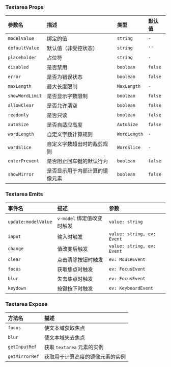 ### Textarea Props

| 参数名 | 描述 | 类型 | 默认值 |
| :--- | :--- | :--- | :--- |
| `modelValue` | 绑定的值 | `string` | `-` |
| `defaultValue` | 默认值（非受控状态） | `string` | `''` |
| `placeholder` | 占位符 | `string` | `-` |
| `disabled` | 是否禁用 | `boolean` | `false` |
| `error` | 是否为错误状态 | `boolean` | `false` |
| `maxLength` | 最大长度限制 | `MaxLength` | `-` |
| `showWordLimit` | 是否显示字数限制 | `boolean` | `false` |
| `allowClear` | 是否允许清空 | `boolean` | `false` |
| `readonly` | 是否只读 | `boolean` | `false` |
| `autoSize` | 是否自适应高度 | `AutoSize` | `false` |
| `wordLength` | 自定义字数计算规则 | `WordLength` | `-` |
| `wordSlice` | 自定义字数超出时的裁剪规则 | `WordSlice` | `-` |
| `enterPrevent` | 是否阻止回车键的默认行为 | `boolean` | `false` |
| `showMirror` | 是否显示用于内部计算的镜像元素 | `boolean` | `false` |

### Textarea Emits

| 事件名 | 描述 | 参数 |
| :--- | :--- | :--- |
| `update:modelValue` | `v-model` 绑定值改变时触发 | `value: string` |
| `input` | 输入时触发 | `value: string, ev: Event` |
| `change` | 值改变后触发 | `value: string, ev: Event` |
| `clear` | 点击清除按钮时触发 | `ev: MouseEvent` |
| `focus` | 获取焦点时触发 | `ev: FocusEvent` |
| `blur` | 失去焦点时触发 | `ev: FocusEvent` |
| `keydown` | 按键按下时触发 | `ev: KeyboardEvent` |

### Textarea Expose

| 方法名 | 描述 |
| :--- | :--- |
| `focus` | 使文本域获取焦点 |
| `blur` | 使文本域失去焦点 |
| `getInputRef` | 获取 `textarea` 元素的实例 |
| `getMirrorRef` | 获取用于计算高度的镜像元素的实例 |